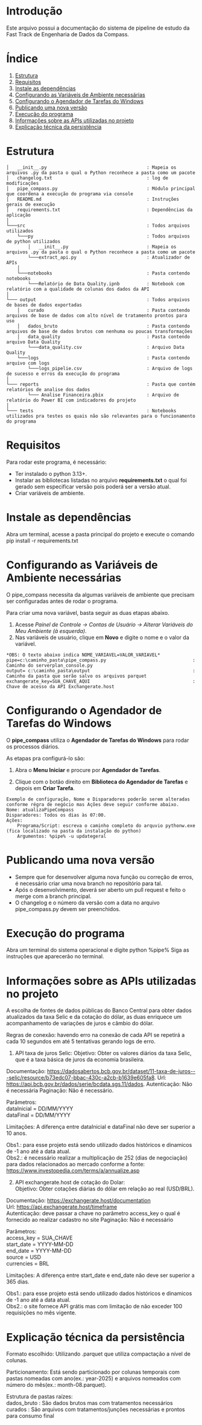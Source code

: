 # Introdução
Este arquivo possui a documentação do sistema de pipeline de estudo da Fast Track de Engenharia de Dados da Compass.

# Índice
1. [Estrutura](#estrutura)
2. [Requisitos](#requisitos)
3. [Instale as dependências](#instale-as-dependências)
4. [Configurando as Variáveis de Ambiente necessárias](#configurando-as-variáveis-de-ambiente-necessárias)
5. [Configurando o Agendador de Tarefas do Windows](#configurando-o-agendador-de-tarefas-do-windows)
6. [Publicando uma nova versão](#publicando-uma-nova-versão)
7. [Execução do programa](#execução-do-programa)
8. [Informações sobre as APIs utilizadas no projeto](#informações-sobre-as-apis-utilizadas-no-projeto)
9. [Explicação técnica da persistência](#explicação-técnica-da-persistência)

# Estrutura
```
│   __init__.py                                     : Mapeia os arquivos .py da pasta o qual o Python reconhece a pasta como um pacote
│   changelog.txt                                   : log de modificações
│   pipe_compass.py                                 : Módulo principal que coordena a execução do programa via console
│   README.md                                       : Instruções gerais de execução
│   requirements.txt                                : Dependências da aplicação
│
└───src                                             : Todos arquivos utilizados
    └───py                                          : Todos arquivos de python utilizados
        │   __init__.py                             : Mapeia os arquivos .py da pasta o qual o Python reconhece a pasta como um pacote
        └───extract_api.py                          : Atualizador de APIs
    │   
    └───notebooks                                   : Pasta contendo notebooks
        └───Relatório de Data Quality.ipnb          : Notebook com relatório com a qualidade de colunas dos dados da API
│
└─── output                                         : Todos arquivos de bases de dados exportadas
    │   curado                                      : Pasta contendo arquivos de base de dados com alto nível de tratamento prontos para uso
    │   dados_bruto                                 : Pasta contendo arquivos de base de dados brutos com nenhuma ou poucas transformações
    │   data_quality                                : Pasta contendo arquivo Data Quality
        └───data_quality.csv                        : Arquivo Data Quality
    └───logs                                        : Pasta contendo arquivo com logs
        └───logs_pipelie.csv                        : Arquivo de logs de sucesso e erros da execução do programa
│
└─── reports                                        : Pasta que contém relatórios de analise dos dados
        └─── Analise Financeira.pbix                : Arquivo de relatório do Power BI com indicadores do projeto
│
└─── tests                                          : Notebooks utilizados pra testes os quais não são relevantes para o funcionamento do programa
```

# Requisitos
Para rodar este programa, é necessário:

- Ter instalado o python 3.13+.
- Instalar as bibliotecas listadas no arquivo **requirements.txt** o qual foi gerado sem especificar versão pois poderá ser a versão atual.
- Criar variáveis de ambiente.

# Instale as dependências 
Abra um terminal, acesse a pasta principal do projeto e execute o comando pip install -r requirements.txt

# Configurando as Variáveis de Ambiente necessárias
O pipe_compass necessita da algumas variáveis de ambiente que precisam ser configuradas antes de rodar o programa.

Para criar uma nova variável, basta seguir as duas etapas abaixo.

1. Acesse _Painel de Controle -> Contas de Usuário -> Alterar Variáveis do Meu Ambiente (à esquerda)_.
2. Nas variáveis de usuário, clique em **Novo** e digite o nome e o valor da variável.

```
*OBS: O texto abaixo indica NOME_VARIAVEL=VALOR_VARIAVEL*
pipe=c:\caminho_pasta\pipe_compass.py                                : Caminho do serverplan_console.py
output= c:\caminho_pasta\output                                      : Caminho da pasta que serão salvo os arquivos parquet
exchangerate_key=SUA_CHAVE_AQUI                                      : Chave de acesso da API Exchangerate.host
```
# Configurando o Agendador de Tarefas do Windows
O **pipe_compass** utiliza o **Agendador de Tarefas do Windows** para rodar os processos diários. 

As etapas pra configurá-lo são:

1. Abra o **Menu Iniciar** e procure por **Agendador de Tarefas**.

2. Clique com o botão direito em **Biblioteca do Agendador de Tarefas** e depois em **Criar Tarefa**.
```
Exemplo de configuração, Nome e Disparadores poderão serem alteradas conforme régra de negócio mas Ações deve seguir conforme abaixo.
Nome: atualizaPipeCompass 
Disparadores: Todos os dias às 07:00.
Ações:
    Programa/Script: escreva o caminho completo do arquvio pythonw.exe (fica localizado na pasta da instalação do python)
    Argumentos: %pipe% -u updategeral
```

# Publicando uma nova versão
- Sempre que for desenvolver alguma nova função ou correção de erros, é necessário criar uma nova branch no repositório para tal.  
- Após o desenvolvimento, deverá ser aberto um pull request e feito o merge com a branch principal.  
- O changelog e o número da versão com a data no arquivo pipe_compass.py devem ser preenchidos.

# Execução do programa
Abra um terminal do sistema operacional e digite python %pipe%
Siga as instruções que aparecerão no terminal.

# Informações sobre as APIs utilizadas no projeto
A escolha de fontes de dados públicas do Banco Central para obter dados atualizados da taxa Selic e da cotação do dólar, as duas enriquece um acompanhamento de variações de juros e câmbio do dólar.

Regras de conexão: havendo erro na conexão de cada API se repetirá a cada 10 segundos em até 5 tentativas gerando logs de erro.

1. API taxa de juros Selic:
Objetivo: Obter os valores diários da taxa Selic, que é a taxa básica de juros da economia brasileira.

Documentação: https://dadosabertos.bcb.gov.br/dataset/11-taxa-de-juros---selic/resource/b73edc07-bbac-430c-a2cb-b1639e605fa8.
Url: https://api.bcb.gov.br/dados/serie/bcdata.sgs.11/dados.
Autenticação: Não é necessária
Paginação: Não é necessário.

Parâmetros:  
dataInicial = DD/MM/YYYY  
dataFinal   = DD/MM/YYYY  

Limitações: A diferença entre dataInicial e dataFinal não deve ser superior a 10 anos.

Obs1.: para esse projeto está sendo utilizado dados históricos e dinamicos de -1 ano até a data atual.  
Obs2.: é necessário realizar a multiplicação de 252 (dias de negociação) para dados relacionados ao mercado conforme a fonte: https://www.investopedia.com/terms/a/annualize.asp

2. API exchangerate.host de cotação do Dolar:  
Objetivo: Obter cotações diárias do dólar em relação ao real (USD/BRL).  

Documentação: https://exchangerate.host/documentation  
Url: https://api.exchangerate.host/timeframe  
Autenticação: deve passar a chave no parâmetro access_key o qual é fornecido ao realizar cadastro no site
Paginação: Não é necessário  

Parâmetros:   
access_key = SUA_CHAVE  
start_date = YYYY-MM-DD  
end_date = YYYY-MM-DD  
source = USD  
currencies = BRL  

Limitações: A diferença entre start_date e end_date não deve ser superior a 365 dias.  

Obs1.: para esse projeto está sendo utilizado dados históricos e dinamicos de -1 ano até a data atual.  
Obs2.: o site fornece API grátis mas com limitação de não exceder 100 requisições no mês vigente.  

# Explicação técnica da persistência
Formato escolhido: Utilizando .parquet que utiliza compactação a nível de colunas.   

Particionamento: Está sendo particionado por colunas temporais com pastas nomeadas com ano(ex.: year-2025) e arquivos nomeados com número do mês(ex.: month-08.parquet).  

Estrutura de pastas raízes:  
dados_bruto                                   : São dados brutos mas com tratamentos necessários  
curados                                       : São arquivos com tratamentos/junções necessárias e prontos para consumo final  